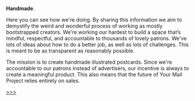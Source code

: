 **Handmade**.

Here you can see how we're doing. By sharing this information we aim to demystify the weird and wonderful process of working as mostly bootstrapped creators. We're working our hardest to build a space that’s mindful, respectful, and accountable to thousands of lovely patrons. We've lots of ideas about how to do a better job, as well as lots of challenges. This is meant to be as transparent as reasonably possible.

The mission is to create handmade illustrated postcards. Since we're accountable to our patrons instead of advertisers, our incentive is always to create a meaningful product. This also means that the future of Your Mail Project relies entirely on sales.

<div class="roadmap-spacer-1"></div>

<p>
<a class="btn" href="https://kvshvl.in/yourmailproject/2.html">>>></a><br>
</p>

<div class="roadmap-spacer-2"></div>

